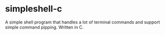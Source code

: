 # simpleshell-c
A simple shell program that handles a lot of terminal commands and support simple command pipping. Written in C.
